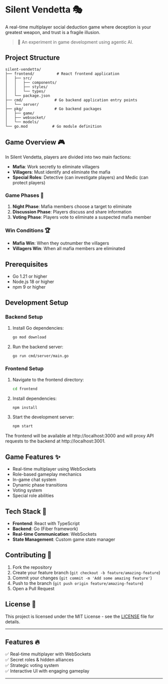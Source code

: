 # Silent Vendetta 🎭  

A real-time multiplayer social deduction game where deception is your greatest weapon, and trust is a fragile illusion.  

> 🤖 An experiment in game development using agentic AI.

## Project Structure

```
silent-vendetta/
├── frontend/          # React frontend application
│   ├── src/
│   │   ├── components/
│   │   ├── styles/
│   │   └── types/
│   └── package.json
├── cmd/              # Go backend application entry points
│   └── server/
├── pkg/              # Go backend packages
│   ├── game/
│   ├── websocket/
│   └── models/
└── go.mod           # Go module definition
```

## Game Overview 🎮  

In Silent Vendetta, players are divided into two main factions:  
- **Mafia**: Work secretly to eliminate villagers  
- **Villagers**: Must identify and eliminate the mafia  
- **Special Roles**: Detective (can investigate players) and Medic (can protect players)  

### Game Phases 🔄  

1. **Night Phase**: Mafia members choose a target to eliminate  
2. **Discussion Phase**: Players discuss and share information  
3. **Voting Phase**: Players vote to eliminate a suspected mafia member  

### Win Conditions 🏆  

- **Mafia Win**: When they outnumber the villagers  
- **Villagers Win**: When all mafia members are eliminated  

## Prerequisites

- Go 1.21 or higher
- Node.js 18 or higher
- npm 9 or higher

## Development Setup

### Backend Setup

1. Install Go dependencies:
   ```bash
   go mod download
   ```

2. Run the backend server:
   ```bash
   go run cmd/server/main.go
   ```

### Frontend Setup

1. Navigate to the frontend directory:
   ```bash
   cd frontend
   ```

2. Install dependencies:
   ```bash
   npm install
   ```

3. Start the development server:
   ```bash
   npm start
   ```

The frontend will be available at http://localhost:3000 and will proxy API requests to the backend at http://localhost:3001.

## Game Features ✨  

- Real-time multiplayer using WebSockets  
- Role-based gameplay mechanics  
- In-game chat system  
- Dynamic phase transitions  
- Voting system  
- Special role abilities  

## Tech Stack 🔧  

- **Frontend**: React with TypeScript  
- **Backend**: Go (Fiber framework)  
- **Real-time Communication**: WebSockets  
- **State Management**: Custom game state manager  

## Contributing 🤝  

1. Fork the repository  
2. Create your feature branch (`git checkout -b feature/amazing-feature`)  
3. Commit your changes (`git commit -m 'Add some amazing feature'`)  
4. Push to the branch (`git push origin feature/amazing-feature`)  
5. Open a Pull Request  

## License 📝  

This project is licensed under the MIT License - see the [LICENSE](LICENSE) file for details.  

---

## Features 🔥  
✅ Real-time multiplayer with WebSockets  
✅ Secret roles & hidden alliances  
✅ Strategic voting system  
✅ Interactive UI with engaging gameplay  

---

